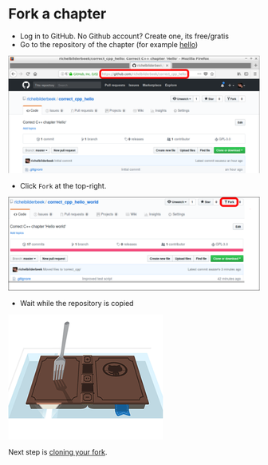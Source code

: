 # Fork a chapter

 * Log in to GitHub. No Github account? Create one, its free/gratis
 * Go to the repository of the chapter (for example [hello](https://github.com/richelbilderbeek/correct_cpp))

![The GitHub of chapter 'hello'](pics/hello.png)
 
 * Click `Fork` at the top-right.

![Click here to fork a GitHub](pics/create_fork_with_frame.png)

 * Wait while the repository is copied

![GitHub busy forking a repo](pics/fork-a-repo.gif)

Next step is [cloning your fork](clone_your_fork.md).

